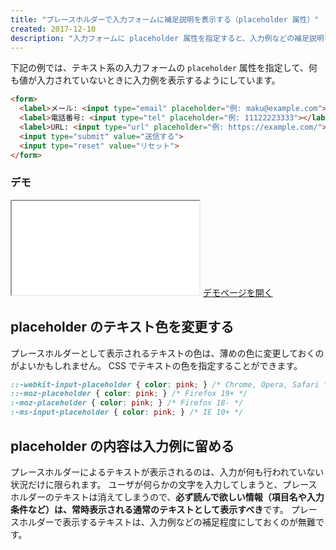 ```yaml
---
title: "プレースホルダーで入力フォームに補足説明を表示する（placeholder 属性）"
created: 2017-12-10
description: "入力フォームに placeholder 属性を指定すると、入力例などの補足説明をあらかじめ表示しておくことができます。"
---
```


下記の例では、テキスト系の入力フォームの `placeholder` 属性を指定して、何も値が入力されていないときに入力例を表示するようにしています。

~~~ html
<form>
  <label>メール: <input type="email" placeholder="例: maku@example.com"></label><br>
  <label>電話番号: <input type="tel" placeholder="例: 11122223333"></label><br>
  <label>URL: <input type="url" placeholder="例: https://example.com/"></label><br>
  <input type="submit" value="送信する">
  <input type="reset" value="リセット">
</form>
~~~

### デモ
<iframe class="maku-htmlDemo" src="placeholder-demo.html"></iframe>
<a target="_blank" href="placeholder-demo.html">デモページを開く</a>


placeholder のテキスト色を変更する
----

プレースホルダーとして表示されるテキストの色は、薄めの色に変更しておくのがよいかもしれません。
CSS でテキストの色を指定することができます。

~~~ css
::-webkit-input-placeholder { color: pink; } /* Chrome, Opera, Safari */
::-moz-placeholder { color: pink; } /* Firefox 19+ */
:-moz-placeholder { color: pink; } /* Firefox 18- */
:-ms-input-placeholder { color: pink; } /* IE 10+ */
~~~

placeholder の内容は入力例に留める
----

プレースホルダーによるテキストが表示されるのは、入力が何も行われていない状況だけに限られます。
ユーザが何らかの文字を入力してしまうと、プレースホルダーのテキストは消えてしまうので、**必ず読んで欲しい情報（項目名や入力条件など）は、常時表示される通常のテキストとして表示すべき**です。
プレースホルダーで表示するテキストは、入力例などの補足程度にしておくのが無難です。

